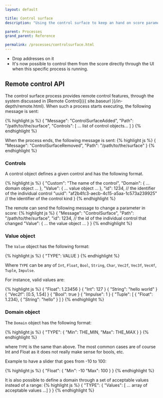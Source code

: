 ```yaml
---
layout: default

title: Control surface
description: "Using the control surface to keep an hand on score parameters"

parent: Processes
grand_parent: Reference

permalink: /processes/controlsurface.html
---
```


- Drop addresses on it
- It's now possible to control them from the score directly through the UI
  when this specific process is running.


## Remote control API

The control surface process provides remote control features, through the system discussed in [Remote Control]({{ site.baseurl }}/in-depth/remote.html).
When such a process starts executing, the following message is sent:

{% highlight js %}
{
    "Message": "ControlSurfaceAdded",
    "Path": "/path/to/the/surface",
    "Controls": [ ... list of control objects... ]
}
{% endhighlight %}


When the process ends, the following message is sent:
{% highlight js %}
{
    "Message": "ControlSurfaceRemoved",
    "Path": "/path/to/the/surface"
}
{% endhighlight %}

### Controls

A control object defines a given control and has the following format.

{% highlight js %}
{
    "Custom": "The name of the control",
    "Domain": { ... domain object ... },
    "Value": { ... value object ... },
    "id": 1234, // the identifier of the individual control
    "uuid": "af2b4fc3-aecb-4c15-a5aa-1c573a239925" // the identifier of the control kind
}
{% endhighlight %}


The remote can send the following message to change a parameter in score:
{% highlight js %}
{
    "Message": "ControlSurface",
    "Path": "/path/to/the/surface",
    "id": 1234,   // the id of the individual control that changed
    "Value": { ... the value object ... }
}
{% endhighlight %}

### Value object
The `Value` object has the following format:

{% highlight js %}
{
    "TYPE": VALUE
}
{% endhighlight %}

Where `TYPE` can be any of `Int`, `Float`, `Bool`, `String`, `Char`, `Vec2f`, `Vec3f`, `Vec4f`, `Tuple`, `Impulse`.

For instance, valid values are:

{% highlight js %}
{ "Float": 1.23456 }
{ "Int": 127 }
{ "String": "hello world" }
{ "Vec2f": [0.5, 1.54] }
{ "Bool": true }
{ "Impulse": 1 }
{ "Tuple": [ { "Float": 1.234}, { "String": "hello" } ] }
{% endhighlight %}

### Domain object
The `Domain` object has the following format:

{% highlight js %}
{
    "TYPE": {
        "Min": THE_MIN,
        "Max": THE_MAX
    }
}
{% endhighlight %}

where `TYPE` is the same than above. The most common cases are of course Int and Float as it does not really make sense for bools, etc.

Example to have a slider that goes from -10 to 100:

{% highlight js %}
{
    "Float": {
        "Min": -10
        "Max": 100
    }
}
{% endhighlight %}


It is also possible to define a domain through a set of acceptable values instead of a range:
{% highlight js %}
{
    "TYPE": {
        "Values": [ ... array of acceptable values ...]
    }
}
{% endhighlight %}